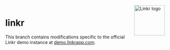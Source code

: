 <img alt="Linkr logo" src="https://cdn.rawgit.com/LINKIWI/linkr/a4853551/frontend/static/img/favicon.png" width="96px" height="96px" align="right" />

# linkr

This branch contains modifications specific to the official Linkr demo instance at [demo.linkrapp.com](https://demo.linkrapp.com).
